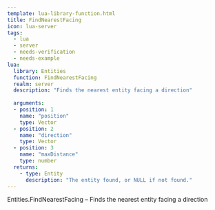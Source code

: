 ```yaml
---
template: lua-library-function.html
title: FindNearestFacing
icon: lua-server
tags:
  - lua
  - server
  - needs-verification
  - needs-example
lua:
  library: Entities
  function: FindNearestFacing
  realm: server
  description: "Finds the nearest entity facing a direction"
  
  arguments:
  - position: 1
    name: "position"
    type: Vector
  - position: 2
    name: "direction"
    type: Vector
  - position: 3
    name: "maxDistance"
    type: number
  returns:
    - type: Entity
      description: "The entity found, or NULL if not found."
---
```


<div class="lua__search__keywords">
Entities.FindNearestFacing &#x2013; Finds the nearest entity facing a direction
</div>

